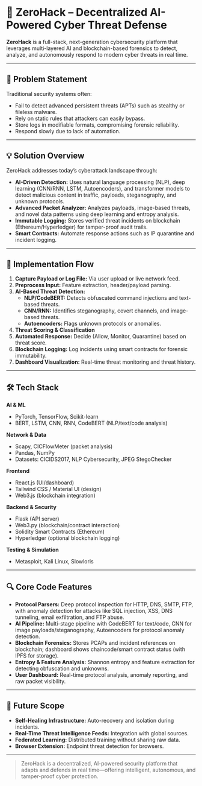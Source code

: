 # 🔐 ZeroHack – Decentralized AI-Powered Cyber Threat Defense

**ZeroHack** is a full-stack, next-generation cybersecurity platform that leverages multi-layered AI and blockchain-based forensics to detect, analyze, and autonomously respond to modern cyber threats in real time.

---

## 🧩 Problem Statement

Traditional security systems often:
- Fail to detect advanced persistent threats (APTs) such as stealthy or fileless malware.
- Rely on static rules that attackers can easily bypass.
- Store logs in modifiable formats, compromising forensic reliability.
- Respond slowly due to lack of automation.

---

## 💡 Solution Overview

ZeroHack addresses today’s cyberattack landscape through:
- **AI-Driven Detection:** Uses natural language processing (NLP), deep learning (CNN/RNN, LSTM, Autoencoders), and transformer models to detect malicious content in traffic, payloads, steganography, and unknown protocols.
- **Advanced Packet Analyzer:** Analyzes payloads, image-based threats, and novel data patterns using deep learning and entropy analysis.
- **Immutable Logging:** Stores verified threat incidents on blockchain (Ethereum/Hyperledger) for tamper-proof audit trails.
- **Smart Contracts:** Automate response actions such as IP quarantine and incident logging.

---

## 🔁 Implementation Flow

1. **Capture Payload or Log File:** Via user upload or live network feed.
2. **Preprocess Input:** Feature extraction, header/payload parsing.
3. **AI-Based Threat Detection:** 
   - **NLP/CodeBERT:** Detects obfuscated command injections and text-based threats.
   - **CNN/RNN:** Identifies steganography, covert channels, and image-based threats.
   - **Autoencoders:** Flags unknown protocols or anomalies.
4. **Threat Scoring & Classification**
5. **Automated Response:** Decide (Allow, Monitor, Quarantine) based on threat score.
6. **Blockchain Logging:** Log incidents using smart contracts for forensic immutability.
7. **Dashboard Visualization:** Real-time threat monitoring and threat history.

---

## 🛠️ Tech Stack

**AI & ML**
- PyTorch, TensorFlow, Scikit-learn
- BERT, LSTM, CNN, RNN, CodeBERT (NLP/text/code analysis)

**Network & Data**
- Scapy, CICFlowMeter (packet analysis)
- Pandas, NumPy
- Datasets: CICIDS2017, NLP Cybersecurity, JPEG StegoChecker

**Frontend**
- React.js (UI/dashboard)
- Tailwind CSS / Material UI (design)
- Web3.js (blockchain integration)

**Backend & Security**
- Flask (API server)
- Web3.py (blockchain/contract interaction)
- Solidity Smart Contracts (Ethereum)
- Hyperledger (optional blockchain logging)

**Testing & Simulation**
- Metasploit, Kali Linux, Slowloris

---

## 🔍 Core Code Features

- **Protocol Parsers:** Deep protocol inspection for HTTP, DNS, SMTP, FTP, with anomaly detection for attacks like SQL injection, XSS, DNS tunneling, email exfiltration, and FTP abuse.
- **AI Pipeline:** Multi-stage pipeline with CodeBERT for text/code, CNN for image payloads/steganography, Autoencoders for protocol anomaly detection.
- **Blockchain Forensics:** Stores PCAPs and incident references on blockchain; dashboard shows chaincode/smart contract status (with IPFS for storage).
- **Entropy & Feature Analysis:** Shannon entropy and feature extraction for detecting obfuscation and unknowns.
- **User Dashboard:** Real-time protocol analysis, anomaly reporting, and raw packet visibility.

---

## 🚀 Future Scope

- **Self-Healing Infrastructure:** Auto-recovery and isolation during incidents.
- **Real-Time Threat Intelligence Feeds:** Integration with global sources.
- **Federated Learning:** Distributed training without sharing raw data.
- **Browser Extension:** Endpoint threat detection for browsers.

---

> ZeroHack is a decentralized, AI-powered security platform that adapts and defends in real time—offering intelligent, autonomous, and tamper-proof cyber protection.
